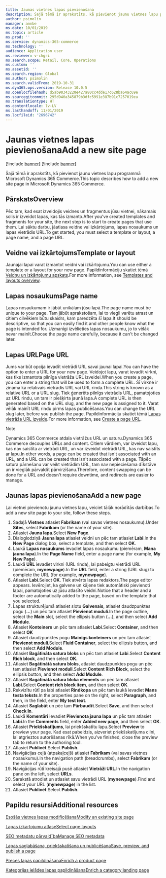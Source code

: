 ```yaml
---
title: Jaunas vietnes lapas pievienošana
description: Šajā tēmā ir aprakstīts, kā pievienot jaunu vietnes lapu programmā Microsoft Dynamics 365 Commerce.
author: psimolin
manager: annbe
ms.date: 10/01/2019
ms.topic: article
ms.prod: ''
ms.service: dynamics-365-commerce
ms.technology: ''
audience: Application user
ms.reviewer: v-chgri
ms.search.scope: Retail, Core, Operations
ms.custom: ''
ms.assetid: ''
ms.search.region: Global
ms.author: psimolin
ms.search.validFrom: 2019-10-31
ms.dyn365.ops.version: Release 10.0.5
ms.openlocfilehash: d5ab90343220e427a80cc4dde17c628ba64ac69e
ms.sourcegitcommit: 295d940a345879b3dfc5991e387b91c7257019ea
ms.translationtype: HT
ms.contentlocale: lv-LV
ms.lasthandoff: 11/01/2019
ms.locfileid: "2696742"
---
```

# <a name="add-a-new-site-page"></a><span data-ttu-id="93a82-103">Jaunas vietnes lapas pievienošana</span><span class="sxs-lookup"><span data-stu-id="93a82-103">Add a new site page</span></span>

[!include [banner](includes/preview-banner.md)]
[!include [banner](includes/banner.md)]

<span data-ttu-id="93a82-104">Šajā tēmā ir aprakstīts, kā pievienot jaunu vietnes lapu programmā Microsoft Dynamics 365 Commerce.</span><span class="sxs-lookup"><span data-stu-id="93a82-104">This topic describes how to add a new site page in Microsoft Dynamics 365 Commerce.</span></span>

## <a name="overview"></a><span data-ttu-id="93a82-105">Pārskats</span><span class="sxs-lookup"><span data-stu-id="93a82-105">Overview</span></span>

<span data-ttu-id="93a82-106">Pēc tam, kad esat izveidojis veidnes un fragmentus jūsu vietnei, nākamais solis ir izveidot lapas, kas tās izmanto.</span><span class="sxs-lookup"><span data-stu-id="93a82-106">After you've created templates and fragments for your site, the next step is to start to create pages that use them.</span></span> <span data-ttu-id="93a82-107">Lai sāktu darbu, jāatlasa veidne vai izkārtojums, lapas nosaukums un lapas vietrādis URL.</span><span class="sxs-lookup"><span data-stu-id="93a82-107">To get started, you must select a template or layout, a page name, and a page URL.</span></span>

## <a name="template-or-layout"></a><span data-ttu-id="93a82-108">Veidne vai izkārtojums</span><span class="sxs-lookup"><span data-stu-id="93a82-108">Template or layout</span></span>

<span data-ttu-id="93a82-109">Jaunajai lapai varat izmantot veidni vai izkārtojumu.</span><span class="sxs-lookup"><span data-stu-id="93a82-109">You can use either a template or a layout for your new page.</span></span> <span data-ttu-id="93a82-110">Papildinformāciju skatiet tēmā [Veidņu un izkārtojumu apskats](templates-layouts-overview.md).</span><span class="sxs-lookup"><span data-stu-id="93a82-110">For more information, see [Templates and layouts overview](templates-layouts-overview.md).</span></span>

## <a name="page-name"></a><span data-ttu-id="93a82-111">Lapas nosaukums</span><span class="sxs-lookup"><span data-stu-id="93a82-111">Page name</span></span>

<span data-ttu-id="93a82-112">Lapas nosaukumam ir jābūt unikālam jūsu lapā.</span><span class="sxs-lookup"><span data-stu-id="93a82-112">The page name must be unique to your page.</span></span> <span data-ttu-id="93a82-113">Tam jābūt aprakstošam, lai to viegli varētu atrast un citiem cilvēkiem būtu skaidrs, kam paredzēta šī lapa.</span><span class="sxs-lookup"><span data-stu-id="93a82-113">It should be descriptive, so that you can easily find it and other people know what the page is intended for.</span></span> <span data-ttu-id="93a82-114">Uzmanīgi izvēlieties lapas nosaukumu, jo to vēlāk nevar mainīt.</span><span class="sxs-lookup"><span data-stu-id="93a82-114">Choose the page name carefully, because it can't be changed later.</span></span>

## <a name="page-url"></a><span data-ttu-id="93a82-115">Lapas URL</span><span class="sxs-lookup"><span data-stu-id="93a82-115">Page URL</span></span>

<span data-ttu-id="93a82-116">Jums var būt opcija ievadīt vietrādi URL savai jaunai lapai.</span><span class="sxs-lookup"><span data-stu-id="93a82-116">You can have the option to enter a URL for your new page.</span></span> <span data-ttu-id="93a82-117">Veidojot lapu, varat ievadīt virkni, kas tiks izmantota pilnīga vietrāža URL izveidei.</span><span class="sxs-lookup"><span data-stu-id="93a82-117">When you create a page, you can enter a string that will be used to form a complete URL.</span></span> <span data-ttu-id="93a82-118">Šī virkne ir zināma kā relatīvais vietrādis URL vai URL rinda.</span><span class="sxs-lookup"><span data-stu-id="93a82-118">This string is known as a relative URL or a URL slug.</span></span> <span data-ttu-id="93a82-119">Tiek ģenerēts pilnīgs vietrādis URL, pamatojoties uz URL rindu, un tam ir piešķirta jaunā lapa.</span><span class="sxs-lookup"><span data-stu-id="93a82-119">A complete URL is then generated based on the URL slug, and the new page is assigned to it.</span></span> <span data-ttu-id="93a82-120">Varat vēlāk mainīt URL rindu pirms lapas publicēšanas.</span><span class="sxs-lookup"><span data-stu-id="93a82-120">You can change the URL slug later, before you publish the page.</span></span> <span data-ttu-id="93a82-121">Papildinformāciju skatiet tēmā [Lapas vietrāža URL izveide](create-page-URL.md).</span><span class="sxs-lookup"><span data-stu-id="93a82-121">For more information, see [Create a page URL](create-page-URL.md).</span></span>

> [!NOTE]
> <span data-ttu-id="93a82-122">Dynamics 365 Commerce atdala vietrāžus URL un saturu.</span><span class="sxs-lookup"><span data-stu-id="93a82-122">Dynamics 365 Commerce decouples URLs and content.</span></span> <span data-ttu-id="93a82-123">Citiem vārdiem, var izveidot lapu, kas nav saistīta ar vietrādi URL, un var izveidot vietrādi URL, kas nav saistīts ar lapu.</span><span class="sxs-lookup"><span data-stu-id="93a82-123">In other words, a page can be created that isn't associated with an URL, and a URL can be created that isn't associated with a page.</span></span> <span data-ttu-id="93a82-124">Tāpēc satura pārnešanu var veikt vietrādim URL, tam nav nepieciešama dīkstāve un ir vieglāk pārvaldīt pārvirzīšanu.</span><span class="sxs-lookup"><span data-stu-id="93a82-124">Therefore, content swapping can be done for a URL and doesn't require downtime, and redirects are easier to manage.</span></span>

## <a name="add-a-new-page"></a><span data-ttu-id="93a82-125">Jaunas lapas pievienošana</span><span class="sxs-lookup"><span data-stu-id="93a82-125">Add a new page</span></span>

<span data-ttu-id="93a82-126">Lai vietnei pievienotu jaunu vietnes lapu, veiciet tālāk norādītās darbības.</span><span class="sxs-lookup"><span data-stu-id="93a82-126">To add a new site page to your site, follow these steps.</span></span>

1. <span data-ttu-id="93a82-127">Sadaļā **Vietnes** atlasiet **Fabrikam** (vai savas vietnes nosaukumu).</span><span class="sxs-lookup"><span data-stu-id="93a82-127">Under **Sites**, select **Fabrikam** (or the name of your site).</span></span>
1. <span data-ttu-id="93a82-128">Atlasiet **Jauna lapa**.</span><span class="sxs-lookup"><span data-stu-id="93a82-128">Select **New Page**.</span></span>
1. <span data-ttu-id="93a82-129">Dialoglodziņā **Jauna lapa** atlasiet veidni un pēc tam atlasiet **Labi**.</span><span class="sxs-lookup"><span data-stu-id="93a82-129">In the **New Page** dialog box, select a template, and then select **OK**.</span></span>
1. <span data-ttu-id="93a82-130">Laukā **Lapas nosaukums** ievadiet lapas nosaukumu (piemēram, **Mana jauna lapa**).</span><span class="sxs-lookup"><span data-stu-id="93a82-130">In the **Page Name** field, enter a page name (for example, **My New Page**).</span></span>
1. <span data-ttu-id="93a82-131">Laukā **URL** ievadiet virkni (URL rinda), lai pabeigtu vietrādi URL (piemēram, **mynewpage**).</span><span class="sxs-lookup"><span data-stu-id="93a82-131">In the **URL** field, enter a string (URL slug) to complete the URL (for example, **mynewpage**).</span></span>
1. <span data-ttu-id="93a82-132">Atlasiet **Labi**.</span><span class="sxs-lookup"><span data-stu-id="93a82-132">Select **OK**.</span></span> <span data-ttu-id="93a82-133">Tiek atvērts lapas redaktors.</span><span class="sxs-lookup"><span data-stu-id="93a82-133">The page editor appears.</span></span> <span data-ttu-id="93a82-134">Ievērojiet, ka galvene un kājene tiek automātiski pievienoti lapai, pamatojoties uz jūsu atlasīto veidni.</span><span class="sxs-lookup"><span data-stu-id="93a82-134">Notice that a header and a footer are automatically added to the page, based on the template that you selected.</span></span>
1. <span data-ttu-id="93a82-135">Lapas strukturējumā atlasiet slotu **Galvenais**, atlasiet daudzpunktes pogu (**...**) un pēc tam atlasiet **Pievienot moduli**.</span><span class="sxs-lookup"><span data-stu-id="93a82-135">In the page outline, select the **Main** slot, select the ellipsis button (**...**), and then select **Add Module**.</span></span>
1. <span data-ttu-id="93a82-136">Atlasiet **Konteiners** un pēc tam atlasiet **Labi**.</span><span class="sxs-lookup"><span data-stu-id="93a82-136">Select **Container**, and then select **OK**</span></span>
1. <span data-ttu-id="93a82-137">Atlasiet daudzpunktes pogu **Mainīgs konteiners** un pēc tam atlasiet **Pievienot moduli**.</span><span class="sxs-lookup"><span data-stu-id="93a82-137">Select **Fluid Container**, select the ellipsis button, and then select **Add Module**.</span></span>
1. <span data-ttu-id="93a82-138">Atlasiet **Bagātināta satura bloks** un pēc tam atlasiet **Labi**.</span><span class="sxs-lookup"><span data-stu-id="93a82-138">Select **Content Rich block**, and then select **OK**.</span></span>
1. <span data-ttu-id="93a82-139">Atlasiet **Bagātinātā satura bloks**, atlasiet daudzpunktes pogu un pēc tam atlasiet **Pievienot moduli**.</span><span class="sxs-lookup"><span data-stu-id="93a82-139">Select **Content Rich Block**, select the ellipsis button, and then select **Add Module**.</span></span>
1. <span data-ttu-id="93a82-140">Atlasiet **Bagātinātā satura bloka elements** un pēc tam atlasiet **Labi**.</span><span class="sxs-lookup"><span data-stu-id="93a82-140">Select **Content rich block item**, and then select **OK**.</span></span>
1. <span data-ttu-id="93a82-141">Rekvizītu rūtī pa labi atlasiet **Rindkopa** un pēc tam laukā ievadiet **Mans testa teksts**.</span><span class="sxs-lookup"><span data-stu-id="93a82-141">In the properties pane on the right, select **Paragraph**, and then, in the field, enter **My test text**.</span></span>
1. <span data-ttu-id="93a82-142">Atlasiet **Saglabāt** un pēc tam **Pārbaudīt**.</span><span class="sxs-lookup"><span data-stu-id="93a82-142">Select **Save**, and then select **Check In**.</span></span>
1. <span data-ttu-id="93a82-143">Laukā **Komentāri** ievadiet **Pievienota jauna lapa** un pēc tam atlasiet **Labi**.</span><span class="sxs-lookup"><span data-stu-id="93a82-143">In the **Comments** field, enter **Added new page**, and then select **OK**.</span></span>
1. <span data-ttu-id="93a82-144">Atlasiet **Priekšskatījums**, lai priekšskatītu lapu.</span><span class="sxs-lookup"><span data-stu-id="93a82-144">Select **Preview** to preview your page.</span></span> <span data-ttu-id="93a82-145">Kad esat pabeidzis, aizveriet priekšskatījuma cilni, lai atgrieztos autorēšanas rīkā.</span><span class="sxs-lookup"><span data-stu-id="93a82-145">When you've finished, close the preview tab to return to the authoring tool.</span></span>
1. <span data-ttu-id="93a82-146">Atlasiet **Publicēt**.</span><span class="sxs-lookup"><span data-stu-id="93a82-146">Select **Publish**.</span></span>
1. <span data-ttu-id="93a82-147">Navigācijas ceļā (atpakaļceļš) atlasiet **Fabrikam** (vai savas vietnes nosaukumu).</span><span class="sxs-lookup"><span data-stu-id="93a82-147">In the navigation path (breadcrumbs), select **Fabrikam** (or the name of your site).</span></span>
1. <span data-ttu-id="93a82-148">Navigācijas rūtī kreisajā pusē atlasiet **Vietrāži URL**.</span><span class="sxs-lookup"><span data-stu-id="93a82-148">In the navigation pane on the left, select **URLs**.</span></span>
1. <span data-ttu-id="93a82-149">Sarakstā atrodiet un atlasiet savu vietrādi URL (**mynewpage**).</span><span class="sxs-lookup"><span data-stu-id="93a82-149">Find and select your URL (**mynewpage**) in the list.</span></span>
1. <span data-ttu-id="93a82-150">Atlasiet **Publicēt**.</span><span class="sxs-lookup"><span data-stu-id="93a82-150">Select **Publish**.</span></span>

## <a name="additional-resources"></a><span data-ttu-id="93a82-151">Papildu resursi</span><span class="sxs-lookup"><span data-stu-id="93a82-151">Additional resources</span></span>

[<span data-ttu-id="93a82-152">Esošās vietnes lapas modificēšana</span><span class="sxs-lookup"><span data-stu-id="93a82-152">Modify an existing site page</span></span>](modify-existing-page.md)

[<span data-ttu-id="93a82-153">Lapas izkārtojumu atlase</span><span class="sxs-lookup"><span data-stu-id="93a82-153">Select page layouts</span></span>](select-page-layouts.md)

[<span data-ttu-id="93a82-154">SEO metadatu pārvaldība</span><span class="sxs-lookup"><span data-stu-id="93a82-154">Manage SEO metadata</span></span>](manage-seo-metadata.md)

[<span data-ttu-id="93a82-155">Lapas saglabāšana, priekšskatīšana un publicēšana</span><span class="sxs-lookup"><span data-stu-id="93a82-155">Save, preview, and publish a page</span></span>](save-preview-publish-page.md)

[<span data-ttu-id="93a82-156">Preces lapas papildināšana</span><span class="sxs-lookup"><span data-stu-id="93a82-156">Enrich a product page</span></span>](enrich-product-page.md)

[<span data-ttu-id="93a82-157">Kategorijas ielādes lapas papildināšana</span><span class="sxs-lookup"><span data-stu-id="93a82-157">Enrich a category landing page</span></span>](enrich-category-page.md)

